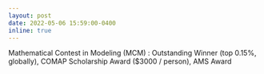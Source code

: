 ```yaml
---
layout: post
date: 2022-05-06 15:59:00-0400
inline: true
---
```

Mathematical Contest in Modeling (MCM) : Outstanding Winner (top 0.15%, globally), COMAP Scholarship Award ($3000 / person), AMS Award
